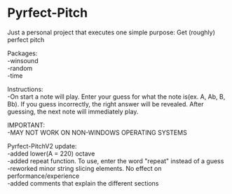 # Pyrfect-Pitch
Just a personal project that executes one simple purpose: Get (roughly) perfect pitch

Packages:<br>
-winsound<br>
-random<br>
-time<br>

Instructions:<br>
-On start a note will play. Enter your guess for what the note is(ex. A, Ab, B, Bb). If you guess incorrectly, the right answer will be revealed. After     guessing, the next note will immediately play.

IMPORTANT:<br>
-MAY NOT WORK ON NON-WINDOWS OPERATING SYSTEMS

Pyrfect-PitchV2 update:<br>
-added lower(A = 220) octave<br>
-added repeat function. To use, enter the word "repeat" instead of a guess<br>
-reworked minor string slicing elements. No effect on performance/experience<br>
-added comments that explain the different sections
